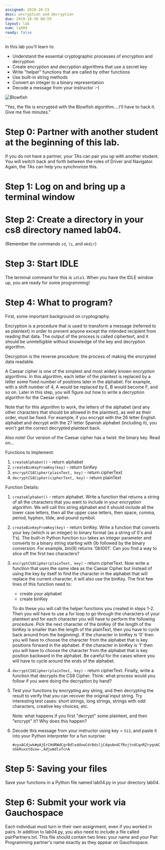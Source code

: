```yaml
---
assigned: 2019-10-23
desc: encryption and decryption
due: 2019-10-30 08:59
layout: lab
num: lab04
ready: false
---
```


In this lab you'll learn to:

* Understand the essential cryptographic processes of encryption and decryption
* Create encryption and decryption algorithms that use a secret key
* Write "helper" functions that are called by other functions
* Use built-in string methods
* Convert an integer to a binary representation
* Decode a message from your instructor :-)

![Blowfish](blowfish.jpg)

"Yes, the file is encrypted with the Blowfish algorithm....I'll have to hack it.  Give me five minutes."

# Step 0:  Partner with another student at the beginning of this lab.

 If you do not have a partner, your TAs can pair you up with another student. You will switch back and forth between the roles of Driver and Navigator. Again, the TAs can help you synchronize this.

# Step 1: Log on and bring up a terminal window

# Step 2: Create a directory in your cs8 directory named lab04.

(Remember the commands `cd`, `ls`, and `mkdir`)

# Step 3: Start IDLE

The terminal command for this is `idle3`.  When you have the IDLE window up, you are ready for some programming!

# Step 4: What to program?

First, some important background on cryptography.

Encryption is a procedure that is used to transform a message (referred to as plaintext) in order to prevent anyone except the intended recipient from reading that data. The output of the process is called ciphertext, and it should be unintelligible without knowledge of the key and decryption algorithm.

Decryption is the reverse procedure: the process of making the encrypted data readable.

A Caesar cipher is one of the simplest and most widely known encryption algorithms. In this algorithm, each letter of the plaintext is replaced by a letter some fixed number of positions later in the alphabet. For example, with a shift number of 4, A would be replaced by E, B would become F, and so on. Later in this step, you will figure out how to write a decryption algorithm for the Caesar cipher.

Note that for this algorithm to work, the letters of the alphabet (and any other characters that should be allowed in the plaintext), as well as their order, must be fixed. For example, if you encrypt with the 26 letter English alphabet and decrypt with the 27 letter Spanish alphabet (including ñ), you won't get the correct decrypted plaintext back.

Also note! Our version of the Caesar cipher has a twist: the binary key. Read on...

Functions to Implement:

1. `createAlphabet()` - return alphabet
2. `createBinKeyFromKey(key)` - return binKey
3. `encryptCS8Cipher(plainText, key)` - return cipherText
4. `decryptCS8Cipher(cipherText, key)` - return plainText

Function Details:

1. `createAlphabet()` - return alphabet. Write a function that returns a string of all the characters that you want to include in your encryption algorithm.  We will call this string alphabet and it should include all the lower case letters, then all the upper case letters, then space, comma, period, hyphen, tilde, and pound symbol.

2. `createBinKeyFromKey(key)` - return binKey. Write a function that converts your key (which is an integer) to binary format (as a string of 0's and 1's). The built-in Python function `bin` takes an integer parameter and converts to a binary string starting with 0b followed by the binary conversion. For example, bin(9) returns '0b1001'. Can you find a way to slice off the first two characters?

3. `encryptCS8Cipher(plainText, key)` - return cipherText.  Now write a function that uses the same idea as the Caesar Cipher but instead of using the key by itself to find the character in the alphabet that will replace the current character, it will also use the binKey. The first few lines of this function need to:

    - create your alphabet
    - create binKey

    To do these you will call the helper functions you created in steps 1-2.
Then you will have to use a for loop to go through the characters of your plaintext and for each character you will have to perform the following procedure. Pick the next character of the binKey (if the length of the binKey is smaller than the length of the plainText, then you have to cycle back around from the beginning). If the character in binKey is ‘0’ then you will have to choose the character from the alphabet that is key positions forward in the alphabet. If the character in binKey is ‘1’ then you will have to choose the character from the alphabet that is key position backward in the alphabet. Be careful for the cases where you will have to cycle around the ends of the alphabet.

4. `decryptCS8Cipher(plainText, key)` - return cipherText. Finally, write a function that decrypts the CS8 Cipher. Think: what process would you follow if you were doing the decryption by hand?


5. Test your functions by encrypting any string, and then decrypting the result to verify that you can recover the original input string. Try interesting test cases: short strings, long strings, strings with odd characters, creative key choices, etc.

    Note: what happens if you first "decrypt" some plaintext, and then "encrypt" it? Why does this happen?

6. Decode this message from your instructor using key = `513`, and paste it into your Python interpreter for a fun surprise:

    `#vyxACdjwk#pAjErCHdRWdCqrBdlxddnwCdrBdsljCdqnAndCfRvjtndCqnRZryqnACnGkRuxxtduxw-,AdjwmdlxfcnA`

# Step 5: Saving your files

Save your functions in a Python file named lab04.py in your directory lab04.

# Step 6: Submit your work via Gauchospace

Each individual must turn in their own assignment, even if you worked in pairs.  In addition to lab04.py, you also need to include a file called pairPartners.txt.  This file should contain two lines: your name and your Pair Programming partner's name exactly as they appear on Gauchospace.
